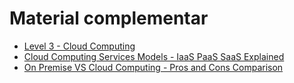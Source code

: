 # Material complementar

- [Level 3 - Cloud Computing](https://www.youtube.com/watch?v=4yUadb4fZ5A)
- [Cloud Computing Services Models - IaaS PaaS SaaS Explained](https://www.youtube.com/watch?v=36zducUX16w)
- [On Premise VS Cloud Computing - Pros and Cons Comparison](https://www.youtube.com/watch?v=KVydGQGR1Lo)